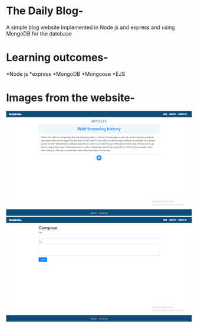 # The Daily Blog-

A simple blog website Implemented in Node js and express and using MongoDB for the datebase

# Learning outcomes-
  *Node js
  *express
  *MongoDB
  *Mongoose
  *EJS
  
  # Images from the website-
   <img src="images/Home.png">

   <img src="images/compose.png">
